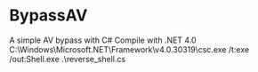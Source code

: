 # BypassAV
A simple AV bypass with C#
Compile with .NET 4.0
C:\Windows\Microsoft.NET\Framework\v4.0.30319\csc.exe /t:exe /out:Shell.exe .\reverse_shell.cs
